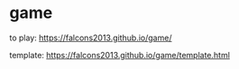 # game

to play: https://falcons2013.github.io/game/

template: https://falcons2013.github.io/game/template.html
